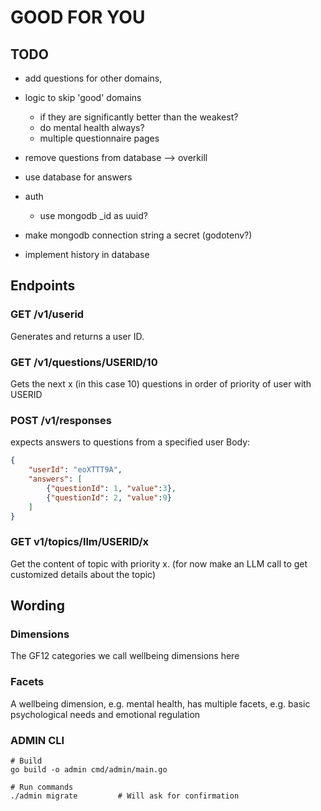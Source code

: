 # GOOD FOR YOU


## TODO
- add questions for other domains, 
- logic to skip 'good' domains
    - if they are significantly better than the weakest?
    - do mental health always?
    - multiple questionnaire pages

- remove questions from database --> overkill
- use database for answers
- auth
    - use mongodb _id as uuid?

- make mongodb connection string a secret (godotenv?)
- implement history in database





## Endpoints

### GET /v1/userid
Generates and returns a user ID.

### GET /v1/questions/USERID/10
Gets the next x (in this case 10) questions in order of priority of user with USERID

### POST /v1/responses
expects answers to questions from a specified user
Body:
```json
{
    "userId": "eoXTTT9A",
    "answers": [
        {"questionId": 1, "value":3},
        {"questionId": 2, "value":9}
    ]
}
```

### GET v1/topics/llm/USERID/x
Get the content of topic with priority x.
(for now make an LLM call to get customized details about the topic)



## Wording

### Dimensions
The GF12 categories we call wellbeing dimensions here


### Facets
A wellbeing dimension, e.g. mental health, has multiple facets, e.g. basic psychological needs and emotional regulation




### ADMIN CLI
```
# Build
go build -o admin cmd/admin/main.go

# Run commands
./admin migrate         # Will ask for confirmation
```